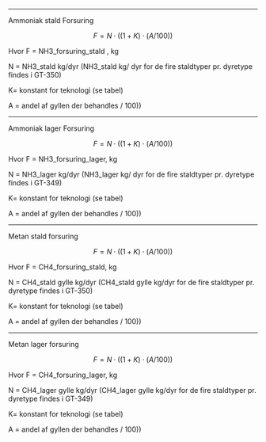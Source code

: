 ____________________
Ammoniak stald Forsuring 

$$ F= N \cdot ((1+K) \cdot (A / 100)) $$

Hvor 
F = NH3_forsuring_stald , kg  

N = NH3_stald kg/dyr (NH3_stald kg/ dyr for de fire staldtyper pr. dyretype findes i GT-350)

K= konstant for teknologi (se tabel)

A = andel af gyllen der behandles / 100))

_____________________
Ammoniak lager Forsuring 

$$ F= N \cdot ((1+K) \cdot (A / 100)) $$

Hvor 
F = NH3_forsuring_lager, kg  

N = NH3_lager kg/dyr (NH3_lager kg/ dyr for de fire staldtyper pr. dyretype findes i GT-349)

K= konstant for teknologi (se tabel)

A = andel af gyllen der behandles / 100))


_______________________
Metan stald forsuring 

$$ F= N \cdot ((1+K) \cdot (A / 100)) $$

Hvor 
F = CH4_forsuring_stald, kg  

N = CH4_stald gylle kg/dyr (CH4_stald gylle kg/dyr for de fire staldtyper pr. dyretype findes i GT-350)

K= konstant for teknologi (se tabel)

A = andel af gyllen der behandles / 100))


_______________________
Metan lager forsuring 

$$ F= N \cdot ((1+K) \cdot (A / 100)) $$

Hvor 
F = CH4_forsuring_lager, kg  

N = CH4_lager gylle kg/dyr (CH4_lager gylle kg/dyr for de fire staldtyper pr. dyretype findes i GT-349)

K= konstant for teknologi (se tabel)

A = andel af gyllen der behandles / 100))

